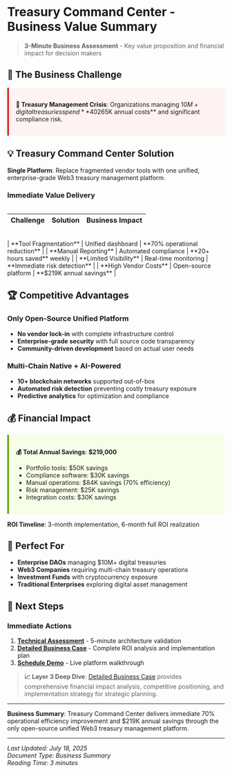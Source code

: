 # Treasury Command Center - Business Value Summary

> **3-Minute Business Assessment** - Key value proposition and financial impact for decision makers

## 🎯 **The Business Challenge**

<div style="background-color: #fef2f2; border-left: 4px solid #dc2626; padding: 1rem; margin: 1rem 0; display: block; max-width: 100%; overflow-x: auto;">

**💸 Treasury Management Crisis**: Organizations managing $10M+ digital treasuries spend **40% of time on manual processes** across **5+ fragmented tools**, resulting in **$265K annual costs** and significant compliance risk.

</div>

## 💡 **Treasury Command Center Solution**

**Single Platform**: Replace fragmented vendor tools with one unified, enterprise-grade Web3 treasury management platform.

### **Immediate Value Delivery**

<div style="overflow-x: auto; margin: 1rem 0;">

| **Challenge** | **Solution** | **Business Impact** |
|---------------|--------------|---------------------|

</div>
| **Tool Fragmentation** | Unified dashboard | **70% operational reduction** |
| **Manual Reporting** | Automated compliance | **20+ hours saved** weekly |
| **Limited Visibility** | Real-time monitoring | **Immediate risk detection** |
| **High Vendor Costs** | Open-source platform | **$219K annual savings** |

## 🏆 **Competitive Advantages**

### **Only Open-Source Unified Platform**
- **No vendor lock-in** with complete infrastructure control
- **Enterprise-grade security** with full source code transparency
- **Community-driven development** based on actual user needs

### **Multi-Chain Native + AI-Powered**
- **10+ blockchain networks** supported out-of-box
- **Automated risk detection** preventing costly treasury exposure
- **Predictive analytics** for optimization and compliance

## 💰 **Financial Impact**

<div style="background-color: #f7fee7; border-left: 4px solid #65a30d; padding: 1rem; margin: 1rem 0;">

**💰 Total Annual Savings**: **$219,000**
- Portfolio tools: $50K savings
- Compliance software: $30K savings  
- Manual operations: $84K savings (70% efficiency)
- Risk management: $25K savings
- Integration costs: $30K savings

</div>

**ROI Timeline**: 3-month implementation, 6-month full ROI realization

## 🎯 **Perfect For**

- **Enterprise DAOs** managing $10M+ digital treasuries
- **Web3 Companies** requiring multi-chain treasury operations  
- **Investment Funds** with cryptocurrency exposure
- **Traditional Enterprises** exploring digital asset management

## 🚀 **Next Steps**

### **Immediate Actions**
1. **[Technical Assessment](../technical/TECHNICAL_EVALUATION.md)** - 5-minute architecture validation
2. **[Detailed Business Case](DETAILED_BUSINESS_CASE.md)** - Complete ROI analysis and implementation plan
3. **[Schedule Demo](mailto:demo@treasury-command-center.com)** - Live platform walkthrough

> **📈 Layer 3 Deep Dive**: [Detailed Business Case](DETAILED_BUSINESS_CASE.md) provides comprehensive financial impact analysis, competitive positioning, and implementation strategy for strategic planning.

---

**Business Summary**: Treasury Command Center delivers immediate 70% operational efficiency improvement and $219K annual savings through the only open-source unified Web3 treasury management platform.

---

*Last Updated: July 18, 2025*  
*Document Type: Business Summary*  
*Reading Time: 3 minutes*